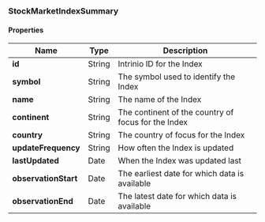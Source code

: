 
[//]: # (CLASS:StockMarketIndexSummary)

[//]: # (KIND:object)

### StockMarketIndexSummary

#### Properties

[//]: # (START_DEFINITION)

Name | Type | Description
------------ | ------------- | -------------
**id** | String | Intrinio ID for the Index &nbsp;
**symbol** | String | The symbol used to identify the Index &nbsp;
**name** | String | The name of the Index &nbsp;
**continent** | String | The continent of the country of focus for the Index &nbsp;
**country** | String | The country of focus for the Index &nbsp;
**updateFrequency** | String | How often the Index is updated &nbsp;
**lastUpdated** | Date | When the Index was updated last &nbsp;
**observationStart** | Date | The earliest date for which data is available &nbsp;
**observationEnd** | Date | The latest date for which data is available &nbsp;

[//]: # (END_DEFINITION)





